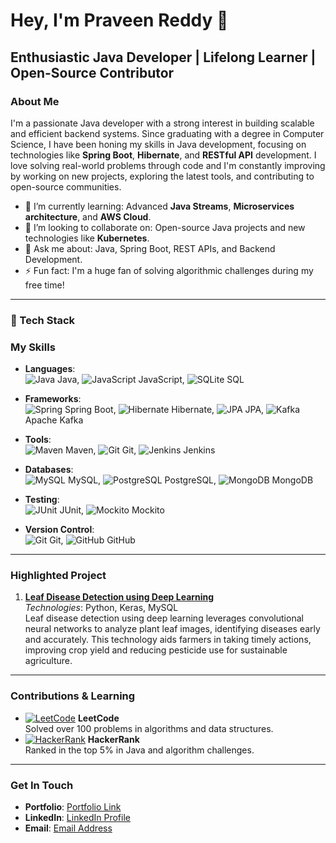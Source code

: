 # Hey, I'm **Praveen Reddy** 👋

## **Enthusiastic Java Developer** | **Lifelong Learner** | **Open-Source Contributor**

### About Me
I'm a passionate Java developer with a strong interest in building scalable and 
efficient backend systems. Since graduating with a degree in Computer Science, 
I have been honing my skills in Java development, focusing on technologies like 
**Spring Boot**, **Hibernate**, and **RESTful API** development. I love solving real-world problems through code and I'm
constantly improving by working on new projects, exploring the latest tools, and 
contributing to open-source communities.

- 🌱 I’m currently learning: Advanced **Java Streams**, **Microservices architecture**, and **AWS Cloud**.
- 👯 I’m looking to collaborate on: Open-source Java projects and new technologies like **Kubernetes**.
- 💬 Ask me about: Java, Spring Boot, REST APIs, and Backend Development.
- ⚡ Fun fact: I'm a huge fan of solving algorithmic challenges during my free time!

---

### 🧰 Tech Stack
### My Skills
- **Languages**:  
  ![Java](https://img.icons8.com/color/48/000000/java-coffee-cup-logo.png) Java, 
  ![JavaScript](https://img.icons8.com/color/48/000000/javascript.png) JavaScript, 
  ![SQLite](https://img.icons8.com/color/48/000000/sql.png) SQL
  
- **Frameworks**:  
  ![Spring](https://img.icons8.com/color/48/000000/spring-logo.png) Spring Boot, 
  ![Hibernate](https://img.icons8.com/color/48/000000/hibernate.png) Hibernate, 
  ![JPA](https://img.icons8.com/color/48/000000/jpa.png) JPA, 
  ![Kafka](https://img.icons8.com/color/48/000000/apache-kafka.png) Apache Kafka
  
- **Tools**:  
  ![Maven](https://img.icons8.com/color/48/000000/apache-maven.png) Maven, 
  ![Git](https://img.icons8.com/color/48/000000/git.png) Git, 
  ![Jenkins](https://img.icons8.com/color/48/000000/jenkins.png) Jenkins
  
- **Databases**:  
  ![MySQL](https://img.icons8.com/color/48/000000/mysql-logo.png) MySQL, 
  ![PostgreSQL](https://img.icons8.com/color/48/000000/postgreesql.png) PostgreSQL, 
  ![MongoDB](https://img.icons8.com/color/48/000000/mongodb.png) MongoDB
  
- **Testing**:  
  ![JUnit](https://img.icons8.com/color/48/000000/junit.png) JUnit, 
  ![Mockito](https://img.icons8.com/color/48/000000/mockito.png) Mockito
  
- **Version Control**:  
  ![Git](https://img.icons8.com/color/48/000000/git.png) Git, 
  ![GitHub](https://img.icons8.com/color/48/000000/github.png) GitHub



---

### Highlighted Project
1. **[Leaf Disease Detection using Deep Learning](https://github.com/praveenkumarreddy18/leaf-disease-detection)**  
   *Technologies*: Python, Keras, MySQL  
   Leaf disease detection using deep learning leverages convolutional 
   neural networks to analyze plant leaf images, identifying diseases early and 
   accurately. This technology aids farmers in taking timely actions, 
   improving crop yield and reducing pesticide use for sustainable agriculture.

---

### Contributions & Learning
- [![LeetCode](https://upload.wikimedia.org/wikipedia/commons/1/19/LeetCode_logo_black.png)](your_leetcode_profile_link) **LeetCode**  
  Solved over 100 problems in algorithms and data structures.
- [![HackerRank](https://img.icons8.com/color/48/000000/hackerrank.png)](https://www.hackerrank.com/profile/guddampraveen) **HackerRank**  
  Ranked in the top 5% in Java and algorithm challenges.

---

### Get In Touch
- **Portfolio**: [Portfolio Link](https://leetcode.com/u/praveenreddy18/)
- **LinkedIn**: [LinkedIn Profile](https://www.linkedin.com/in/praveenreddy4/)
- **Email**: [Email Address](mailto:guddampraveen@gmail.com)
